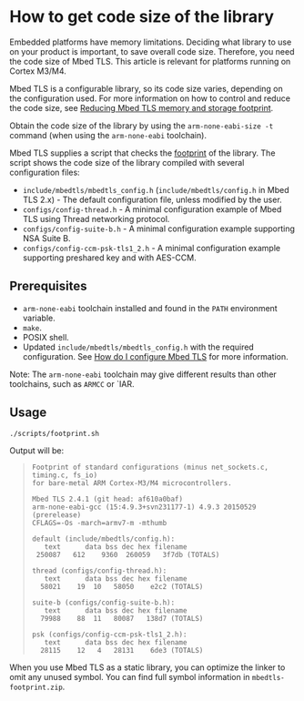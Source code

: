 # How to get code size of the library

Embedded platforms have memory limitations. Deciding what library to use on your product is important, to save overall code size. Therefore, you need the code size of Mbed TLS. This article is relevant for platforms running on Cortex M3/M4.

Mbed TLS is a configurable library, so its code size varies, depending on the configuration used. For more information on how to control and reduce the code size, see [Reducing Mbed TLS memory and storage footprint](reduce-polarssl-memory-and-storage-footprint.md).

Obtain the code size of the library by using the `arm-none-eabi-size -t` command (when using the `arm-none-eabi` toolchain).

Mbed TLS supplies a script that checks the [footprint](https://github.com/Mbed-TLS/mbedtls/blob/development/scripts/footprint.sh) of the library. The script shows the code size of the library compiled with several configuration files:

* `include/mbedtls/mbedtls_config.h` (`include/mbedtls/config.h` in Mbed TLS 2.x) - The default configuration file, unless modified by the user.
* `configs/config-thread.h` - A minimal configuration example of Mbed TLS using Thread networking protocol.
* `configs/config-suite-b.h` - A minimal configuration example supporting NSA Suite B.
* `configs/config-ccm-psk-tls1_2.h` - A minimal configuration example supporting preshared key and with AES-CCM.

## Prerequisites

* `arm-none-eabi` toolchain installed and found in the `PATH` environment variable.
* `make`.
* POSIX shell.
* Updated `include/mbedtls/mbedtls_config.h` with the required configuration. See [How do I configure Mbed TLS](../compiling-and-building/how-do-i-configure-mbedtls.md) for more information.

Note: The `arm-none-eabi` toolchain may give different results than other toolchains, such as `ARMCC` or `IAR.

## Usage

    ./scripts/footprint.sh

Output will be:
>     Footprint of standard configurations (minus net_sockets.c, timing.c, fs_io)
>     for bare-metal ARM Cortex-M3/M4 microcontrollers.
>
>     Mbed TLS 2.4.1 (git head: af610a0baf)
>     arm-none-eabi-gcc (15:4.9.3+svn231177-1) 4.9.3 20150529 (prerelease)
>     CFLAGS=-Os -march=armv7-m -mthumb
>
>     default (include/mbedtls/config.h):
>        text	   data	bss	dec	hex	filename
>      250087	612	   9360	 260059	  3f7db	(TOTALS)
>
>     thread (configs/config-thread.h):
>        text	   data	bss	dec	hex	filename
>       58021	 19	 10	  58050	   e2c2	(TOTALS)
>
>     suite-b (configs/config-suite-b.h):
>        text	   data	bss	dec	hex	filename
>       79988	 88	 11	  80087	  138d7	(TOTALS)
>
>     psk (configs/config-ccm-psk-tls1_2.h):
>        text	   data	bss	dec	hex	filename
>       28115	 12	  4	  28131	   6de3	(TOTALS)

When you use Mbed TLS as a static library, you can optimize the linker to omit any unused symbol. You can find full symbol information in `mbedtls-footprint.zip`.
